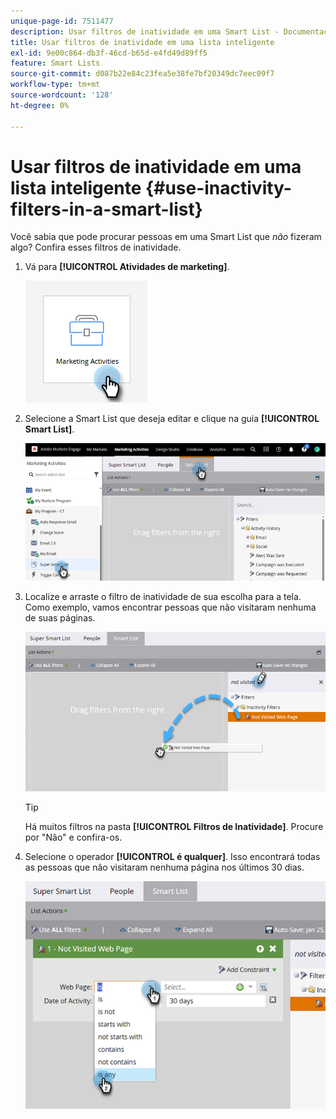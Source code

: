 ```yaml
---
unique-page-id: 7511477
description: Usar filtros de inatividade em uma Smart List - Documentação do Marketo - Documentação do produto
title: Usar filtros de inatividade em uma lista inteligente
exl-id: 9e00c864-db3f-46cd-b65d-e4fd49d89ff5
feature: Smart Lists
source-git-commit: d087b22e84c23fea5e38fe7bf20349dc7eec09f7
workflow-type: tm+mt
source-wordcount: '128'
ht-degree: 0%

---
```


# Usar filtros de inatividade em uma lista inteligente {#use-inactivity-filters-in-a-smart-list}

Você sabia que pode procurar pessoas em uma Smart List que _não_ fizeram algo? Confira esses filtros de inatividade.

1. Vá para **[!UICONTROL Atividades de marketing]**.

   ![](assets/use-inactivity-filters-in-a-smart-list-1.png)

1. Selecione a Smart List que deseja editar e clique na guia **[!UICONTROL Smart List]**.

   ![](assets/use-inactivity-filters-in-a-smart-list-2.png)

1. Localize e arraste o filtro de inatividade de sua escolha para a tela. Como exemplo, vamos encontrar pessoas que não visitaram nenhuma de suas páginas.

   ![](assets/use-inactivity-filters-in-a-smart-list-3.png)

   >[!TIP]
   >
   >Há muitos filtros na pasta **[!UICONTROL Filtros de Inatividade]**. Procure por &quot;Não&quot; e confira-os.

1. Selecione o operador **[!UICONTROL é qualquer]**. Isso encontrará todas as pessoas que não visitaram nenhuma página nos últimos 30 dias.

   ![](assets/use-inactivity-filters-in-a-smart-list-4.png)
